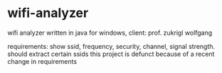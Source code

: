# wifi-analyzer
wifi analyzer written in java for windows, client: prof. zukrigl wolfgang

requirements: show ssid, frequency, security, channel, signal strength. should extract certain ssids
this project is defunct because of a recent change in requirements
